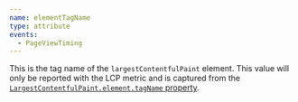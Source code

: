 ```yaml
---
name: elementTagName
type: attribute
events:
  - PageViewTiming
---
```


This is the tag name of the `largestContentfulPaint` element. This value will only be reported with the LCP metric and is captured from the [`LargestContentfulPaint.element.tagName` property](https://developer.mozilla.org/en-US/docs/Web/API/Element/tagName).
